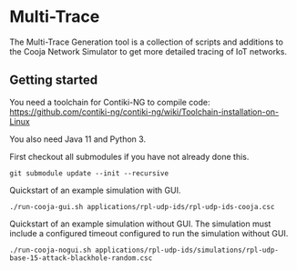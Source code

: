 # Multi-Trace

The Multi-Trace Generation tool is a collection of scripts and
additions to the Cooja Network Simulator to get more detailed tracing
of IoT networks.

## Getting started

You need a toolchain for Contiki-NG to compile code:
https://github.com/contiki-ng/contiki-ng/wiki/Toolchain-installation-on-Linux

You also need Java 11 and Python 3.

First checkout all submodules if you have not already done this.

```
git submodule update --init --recursive
```

Quickstart of an example simulation with GUI.

```
./run-cooja-gui.sh applications/rpl-udp-ids/rpl-udp-ids-cooja.csc
```

Quickstart of an example simulation without GUI. The simulation must
include a configured timeout configured to run the simulation without GUI.

```
./run-cooja-nogui.sh applications/rpl-udp-ids/simulations/rpl-udp-base-15-attack-blackhole-random.csc
```

